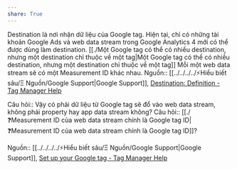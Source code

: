 ```yaml
---
share: True
---
```

Destination là nơi nhận dữ liệu của Google tag. Hiện tại, chỉ có những tài khoản Google Ads và web data stream trong Google Analytics 4 mới có thể được dùng làm destination.
[[./Một Google tag có thể có nhiều destination, nhưng một destination chỉ thuộc về một tag|Một Google tag có thể có nhiều destination, nhưng một destination chỉ thuộc về một tag]] 
Mỗi một web data stream sẽ có một Measurement ID khác nhau. 
Nguồn:: [[../../../../⚡Hiểu biết sâu/Ξ Nguồn/Google Support|Google Support]], [Destination: Definition - Tag Manager Help](https://support.google.com/tagmanager/answer/12324388?sjid=14081765469960323685-AP)

Câu hỏi:: Vậy có phải dữ liệu từ Google tag sẽ đổ vào web data stream, không phải property hay app data stream không?
Câu hỏi:: [[./❓Measurement ID của web data stream chính là Google tag ID|❓Measurement ID của web data stream chính là Google tag ID]]?

Nguồn:: [[../../../../⚡Hiểu biết sâu/Ξ Nguồn/Google Support|Google Support]], [Set up your Google tag - Tag Manager Help](https://support.google.com/tagmanager/answer/12002338?sjid=8841841083182692322-AP&hl=en#zippy=%2Cm%C3%A3-th%E1%BA%BB-google-l%C3%A0-g%C3%AC%2Cwhat-is-a-google-tag-id%2Cgoogle-analytics-instructions%2Cgoogle-tag-manager-instructions%2Cwhat-is-a-destination%2Cwhat-is-a-destination-id)